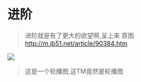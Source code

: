 # 进阶

> 进阶就是有了更大的欲望啊,呈上来  原图<http://m.jb51.net/article/90384.htm>

![](http://files.jb51.net/file_images/article/201608/2016812145336945.gif?2016712145347)

> 这是一个轮播图,这TM竟然是轮播图

